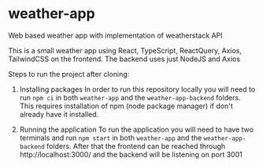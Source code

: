 # weather-app

Web based weather app with implementation of weatherstack API

This is a small weather app using React, TypeScript, ReactQuery, Axios, TailwindCSS on the frontend. The backend uses just NodeJS and Axios

Steps to run the project after cloning:

1. Installing packages
   In order to run this repository locally you will need to run `npm ci` in both `weather-app` and the `weather-app-backend` folders. This requires installation of npm (node package manager) if don't already have it installed.

2. Running the application
   To run the application you will need to have two terminals and run `npm start` in both `weather-app` and the `weather-app-backend` folders. After that the frontend can be reached through http://localhost:3000/ and the backend will be listening on port 3001
